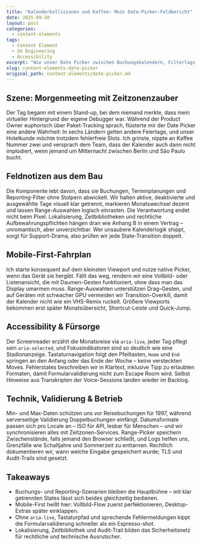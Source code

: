 ```yaml
---
title: "Kalenderkollisionen und Kaffee: Mein Date-Picker-Feldbericht"
date: 2025-09-30
layout: post
categories:
  - content-elements
tags:
  - Content Element
  - UX Engineering
  - Accessibility
excerpt: "Wie unser Date Picker zwischen Buchungskalendern, Filterlogs und Gesetzesblättern jongliert, ohne dass mir der Espresso kalt wird."
slug: content-elements-date-picker
original_path: content-elements/date-picker.md
---
```


## Szene: Morgenmeeting mit Zeitzonenzauber
Der Tag begann mit einem Stand-up, bei dem niemand merkte, dass mein virtueller Hintergrund der eigene Debugger war. Während der Product Owner euphorisch über Paket-Tracking sprach, flüsterte mir der Date Picker eine andere Wahrheit: In sechs Ländern gelten andere Feiertage, und unser Hotelkunde möchte trotzdem fehlerfreie Slots. Ich grinste, nippte an Kaffee Nummer zwei und versprach dem Team, dass der Kalender auch dann nicht implodiert, wenn jemand um Mitternacht zwischen Berlin und São Paulo bucht.

## Feldnotizen aus dem Bau
Die Komponente lebt davon, dass sie Buchungen, Terminplanungen und Reporting-Filter ohne Stolpern abwickelt. Wir halten aktive, deaktivierte und ausgewählte Tage visuell klar getrennt, markieren Monatswechsel dezent und lassen Range-Auswahlen logisch einrasten. Die Verantwortung endet nicht beim Pixel: Lokalisierung, Zeitbibliotheken und rechtliche Aufbewahrungspflichten hängen dran wie Anhang B in einem Vertrag – unromantisch, aber unverzichtbar. Wer unsaubere Kalenderlogik shippt, sorgt für Support-Drama, also prüfen wir jede State-Transition doppelt.

## Mobile-First-Fahrplan
Ich starte konsequent auf dem kleinsten Viewport und nutze native Picker, wenn das Gerät sie hergibt. Fällt das weg, rendern wir eine Vollbild- oder Listenansicht, die mit Daumen-Gesten funktioniert, ohne dass man das Display umarmen muss. Range-Auswahlen unterstützen Drag-Gesten, und auf Geräten mit schwacher GPU vermeiden wir Transition-Overkill, damit der Kalender nicht wie ein VHS-Remix ruckelt. Größere Viewports bekommen erst später Monatsübersicht, Shortcut-Leiste und Quick-Jump.

## Accessibility & Fürsorge
Der Screenreader erzählt die Monatsreise via `aria-live`, jeder Tag pflegt sein `aria-selected`, und Fokusindikatoren sind so deutlich wie eine Stadionanzeige. Tastaturnavigation folgt den Pfeiltasten, `Home` und `End` springen an den Anfang oder das Ende der Woche – keine versteckten Moves. Fehlerstates beschreiben wir in Klartext, inklusive Tipp zu erlaubten Formaten, damit Formularvalidierung nicht zum Escape Room wird. Selbst Hinweise aus Transkripten der Voice-Sessions landen wieder im Backlog.

## Technik, Validierung & Betrieb
Min- und Max-Daten schützen uns vor Reisebuchungen für 1997, während serverseitige Validierung Doppelbuchungen einfängt. Datumsformate passen sich pro Locale an – ISO für API, lesbar für Menschen – und wir synchronisieren alles mit Zeitzonen-Services. Range-Picker speichern Zwischenstände, falls jemand den Browser schließt, und Logs helfen uns, Grenzfälle wie Schaltjahre und Sommerzeit zu enttarnen. Rechtlich dokumentieren wir, wann welche Eingabe gespeichert wurde; TLS und Audit-Trails sind gesetzt.

## Takeaways
- Buchungs- und Reporting-Szenarien bleiben die Hauptbühne – mit klar getrennten States lässt sich beides gleichzeitig bedienen.
- Mobile-First heißt hier: Vollbild-Flow zuerst perfektionieren, Desktop-Extras später einklappen.
- Ohne `aria-live`, Tastaturpfad und sprechende Fehlermeldungen kippt die Formularvalidierung schneller als ein Espresso-shot.
- Lokalisierung, Zeitbibliothek und Audit-Trail bilden das Sicherheitsnetz für rechtliche und technische Ausrutscher.
